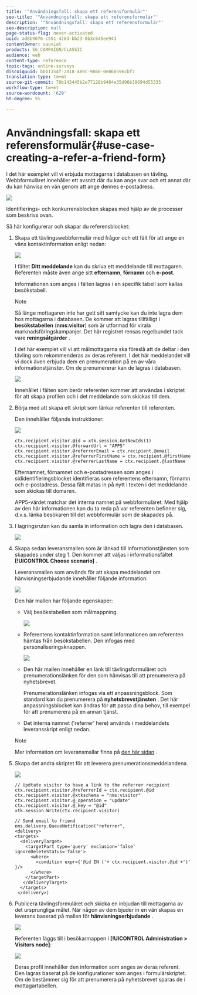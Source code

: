 ```yaml
---
title: '"Användningsfall: skapa ett referensformulär"'
seo-title: '"Användningsfall: skapa ett referensformulär"'
description: '"Användningsfall: skapa ett referensformulär"'
seo-description: null
page-status-flag: never-activated
uuid: ad8b9076-c551-420d-bb23-0b3c645ee943
contentOwner: sauviat
products: SG_CAMPAIGN/CLASSIC
audience: web
content-type: reference
topic-tags: online-surveys
discoiquuid: bbb1154f-2818-489c-9860-0e860596cbf7
translation-type: tm+mt
source-git-commit: 70b143445b2e77128b9404e35d96b39694d55335
workflow-type: tm+mt
source-wordcount: '629'
ht-degree: 5%

---
```



# Användningsfall: skapa ett referensformulär{#use-case-creating-a-refer-a-friend-form}

I det här exemplet vill vi erbjuda mottagarna i databasen en tävling. Webbformuläret innehåller ett avsnitt där du kan ange svar och ett annat där du kan hänvisa en vän genom att ange dennes e-postadress.

![](assets/s_ncs_admin_survey_viral_sample_0.png)

Identifierings- och konkurrensblocken skapas med hjälp av de processer som beskrivs ovan.

Så här konfigurerar och skapar du referensblocket:

1. Skapa ett tävlingswebbformulär med frågor och ett fält för att ange en väns kontaktinformation enligt nedan:

   ![](assets/s_ncs_admin_survey_viral_sample_2.png)

   I fältet **Ditt meddelande** kan du skriva ett meddelande till mottagaren. Referenten måste även ange sitt **efternamn**, **förnamn** och **e-post**.

   Informationen som anges i fälten lagras i en specifik tabell som kallas besökstabell.

   >[!NOTE]
   >
   >Så länge mottagaren inte har gett sitt samtycke kan du inte lagra dem hos mottagarna i databasen. De kommer att lagras tillfälligt i **besökstabellen** (**nms:visitor**) som är utformad för virala marknadsföringskampanjer. Det här registret rensas regelbundet tack vare **reningsåtgärder** .
   >
   >I det här exemplet vill vi att målmottagarna ska föreslå att de deltar i den tävling som rekommenderas av deras referent. I det här meddelandet vill vi dock även erbjuda dem en prenumeration på en av våra informationstjänster. Om de prenumererar kan de lagras i databasen.

   ![](assets/s_ncs_admin_survey_viral_sample_5.png)

   Innehållet i fälten som berör referenten kommer att användas i skriptet för att skapa profilen och i det meddelande som skickas till dem.

1. Börja med att skapa ett skript som länkar referenten till referenten.

   Den innehåller följande instruktioner:

   ![](assets/s_ncs_admin_survey_viral_sample_4.png)

   ```
   ctx.recipient.visitor.@id = xtk.session.GetNewIds(1)
   ctx.recipient.visitor.@forwardUrl = "APP5"
   ctx.recipient.visitor.@referrerEmail = ctx.recipient.@email
   ctx.recipient.visitor.@referrerFirstName = ctx.recipient.@firstName
   ctx.recipient.visitor.@referrerLastName = ctx.recipient.@lastName
   ```

   Efternamnet, förnamnet och e-postadressen som anges i sididentifieringsblocket identifieras som referentens efternamn, förnamn och e-postadress. Dessa fält matas in på nytt i texten i det meddelande som skickas till domaren.

   APP5-värdet matchar det interna namnet på webbformuläret: Med hjälp av den här informationen kan du ta reda på var referenten befinner sig, d.v.s. länka besökaren till det webbformulär som de skapades på.

1. I lagringsrutan kan du samla in information och lagra den i databasen.

   ![](assets/s_ncs_admin_survey_viral_sample_4b.png)

1. Skapa sedan leveransmallen som är länkad till informationstjänsten som skapades under steg 1. Den kommer att väljas i informationsfältet **[!UICONTROL Choose scenario]** .

   Leveransmallen som används för att skapa meddelandet om hänvisningserbjudande innehåller följande information:

   ![](assets/s_ncs_admin_survey_viral_sample_7.png)

   Den här mallen har följande egenskaper:

   * Välj besökstabellen som målmappning.

      ![](assets/s_ncs_admin_survey_viral_sample_7b.png)

   * Referentens kontaktinformation samt informationen om referenten hämtas från besökstabellen. Den infogas med personaliseringsknappen.

      ![](assets/s_ncs_admin_survey_viral_sample_7a.png)

   * Den här mallen innehåller en länk till tävlingsformuläret och prenumerationslänken för den som hänvisas till att prenumerera på nyhetsbrevet.

      Prenumerationslänken infogas via ett anpassningsblock. Som standard kan du prenumerera på **nyhetsbrevstjänsten** . Det här anpassningsblocket kan ändras för att passa dina behov, till exempel för att prenumerera på en annan tjänst.

   * Det interna namnet (&#39;referrer&#39; here) används i meddelandets leveransskript enligt nedan.
   >[!NOTE]
   >
   >Mer information om leveransmallar finns på [den här sidan](../../delivery/using/about-templates.md) .

1. Skapa det andra skriptet för att leverera prenumerationsmeddelandena.

   ![](assets/s_ncs_admin_survey_viral_sample_7c.png)

   ```
   // Updtate visitor to have a link to the referrer recipient
   ctx.recipient.visitor.@referrerId = ctx.recipient.@id
   ctx.recipient.visitor.@xtkschema = "nms:visitor"
   ctx.recipient.visitor.@_operation = "update" 
   ctx.recipient.visitor.@_key = "@id" 
   xtk.session.Write(ctx.recipient.visitor)
   
   // Send email to friend
   nms.delivery.QueueNotification("referrer",
   <delivery>
   <targets>
     <deliveryTarget>
       <targetPart type='query' exclusion='false' ignoreDeleteStatus='false'>
         <where>
           <condition expr={'@id IN ('+ ctx.recipient.visitor.@id +')' }/>
         </where>
       </targetPart>
      </deliveryTarget>
     </targets>
    </delivery>)
   ```

1. Publicera tävlingsformuläret och skicka en inbjudan till mottagarna av det ursprungliga målet. När någon av dem bjuder in en vän skapas en leverans baserad på mallen för **hänvisningserbjudande** .

   ![](assets/s_ncs_admin_survey_viral_sample_8.png)

   Referenten läggs till i besökarmappen i **[!UICONTROL Administration > Visitors node]**:

   ![](assets/s_ncs_admin_survey_viral_sample_9.png)

   Deras profil innehåller den information som anges av deras referent. Den lagras baserat på de konfigurationer som anges i formulärskriptet. Om de bestämmer sig för att prenumerera på nyhetsbrevet sparas de i mottagartabellen.

